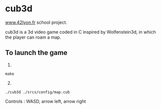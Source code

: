 # cub3d

www.42lyon.fr school project.

cub3d is a 3d video game coded in C inspired by Wolfenstein3d, in which the player can roam a map.

## To launch the game
1)
```
make
```
2)
```
./cub3d ./srcs/config/map.cub
```
Controls : WASD, arrow left, arrow right
